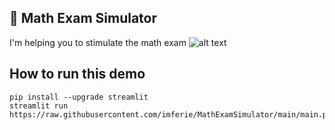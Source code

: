 ## 📄 Math Exam Simulator
I'm helping you to stimulate the math exam
![alt text]([https://imgur.com/a/fht1V1c](https://i.imgur.com/gpFg1Fu.png))

## How to run this demo
```
pip install --upgrade streamlit
streamlit run https://raw.githubusercontent.com/imferie/MathExamSimulator/main/main.py
```
